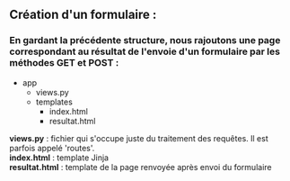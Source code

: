 ## Création d'un formulaire :


### En gardant la précédente structure, nous rajoutons une page correspondant au résultat de l'envoie d'un formulaire par les méthodes GET et POST :
* app 
    * views.py 
    * templates 
        * index.html 
        * resultat.html


  
__views.py__ : fichier qui s'occupe juste du traitement des requêtes. Il est parfois appelé 'routes'.  
__index.html__ : template Jinja  
__resultat.html__ : template de la page renvoyée après envoi du formulaire
